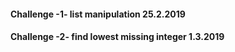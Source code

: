 #### Challenge -1- list manipulation 25.2.2019
#### Challenge -2- find lowest missing integer 1.3.2019
